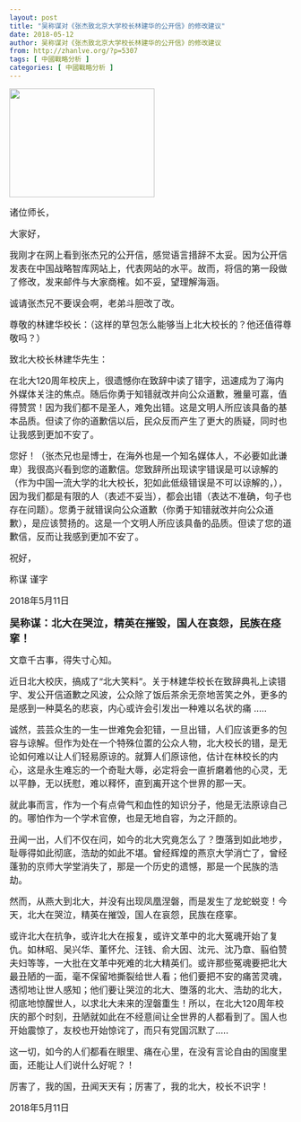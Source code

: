 ```yaml
---
layout: post
title: "吴称谋对《张杰致北京大学校长林建华的公开信》的修改建议"
date: 2018-05-12
author: 吴称谋对《张杰致北京大学校长林建华的公开信》的修改建议
from: http://zhanlve.org/?p=5307
tags: [ 中國戰略分析 ]
categories: [ 中國戰略分析 ]
---
```


<div id="entry">
 <div class="at-above-post addthis_tool" data-url="http://zhanlve.org/?p=5307">
 </div>
 <p style="font-weight: 400;">
  <img alt="" class="aligncenter size-full wp-image-5313" height="194" src="http://zhanlve.org/wp-content/uploads/2018/05/Unknown.jpeg" width="259"/>
 </p>
 <p style="font-weight: 400;">
  <span style="font-size: 12pt;">
   诸位师长，
  </span>
 </p>
 <p style="font-weight: 400;">
  <span style="font-size: 12pt;">
   大家好，
  </span>
 </p>
 <p style="font-weight: 400;">
  <span style="font-size: 12pt;">
   我刚才在网上看到张杰兄的公开信，感觉语言措辞不太妥。因为公开信发表在中国战略智库网站上，代表网站的水平。故而，将信的第一段做了修改，发来邮件与大家商榷。如不妥，望理解海涵。
  </span>
 </p>
 <p style="font-weight: 400;">
  <span style="font-size: 12pt;">
   诚请张杰兄不要误会啊，老弟斗胆改了改。
  </span>
 </p>
 <p style="font-weight: 400;">
  <span style="font-size: 12pt;">
   尊敬的林建华校长：（这样的草包怎么能够当上北大校长的？他还值得尊敬吗？）
  </span>
 </p>
 <p style="font-weight: 400;">
  <span style="font-size: 12pt;">
   致北大校长林建华先生：
  </span>
 </p>
 <p style="font-weight: 400;">
  <span style="font-size: 12pt;">
   在北大120周年校庆上，很遗憾你在致辞中读了错字，迅速成为了海内外媒体关注的焦点。随后你勇于知错就改并向公众道歉，雅量可嘉，值得赞赏！因为我们都不是圣人，难免出错。这是文明人所应该具备的基本品质。但读了你的道歉信以后，民众反而产生了更大的质疑，同时也让我感到更加不安了。
  </span>
 </p>
 <p style="font-weight: 400;">
  <span style="font-size: 12pt;">
   您好！（张杰兄也是博士，在海外也是一个知名媒体人，不必要如此谦卑）我很高兴看到您的道歉信。您致辞所出现读字错误是可以谅解的（作为中国一流大学的北大校长，犯如此低级错误是不可以谅解的，），因为我们都是有限的人（表述不妥当），都会出错（表达不准确，句子也存在问题）。您勇于就错误向公众道歉（你勇于知错就改并向公众道歉），是应该赞扬的。这是一个文明人所应该具备的品质。但读了您的道歉信，反而让我感到更加不安了。
  </span>
 </p>
 <p style="font-weight: 400;">
  <span style="font-size: 12pt;">
   祝好，
  </span>
 </p>
 <p style="font-weight: 400;">
  <span style="font-size: 12pt;">
   称谋 谨字
  </span>
 </p>
 <p style="font-weight: 400;">
  <span style="font-size: 12pt;">
   2018年5月11日
  </span>
 </p>
 <p style="font-weight: 400;">
  <p style="font-weight: 400;">
   <strong>
    <span style="font-family: 'arial black', sans-serif; font-size: 14pt;">
     吴称谋：北大在哭泣，精英在摧毁，国人在哀怨，民族在痉挛！
    </span>
   </strong>
  </p>
  <p style="font-weight: 400;">
   <p style="font-weight: 400;">
    <span style="text-indent: 2em; font-size: 12pt;">
     文章千古事，得失寸心知。
    </span>
   </p>
   <p style="font-weight: 400;">
    <span style="font-size: 12pt;">
     近日北大校庆，搞成了“北大笑料”。关于林建华校长在致辞典礼上读错字、发公开信道歉之风波，公众除了饭后茶余无奈地苦笑之外，更多的是感到一种莫名的悲哀，内心或许会引发出一种难以名状的痛 .....
    </span>
   </p>
   <p style="font-weight: 400;">
    <span style="font-size: 12pt;">
     诚然，芸芸众生的一生一世难免会犯错，一旦出错，人们应该更多的包容与谅解。但作为处在一个特殊位置的公众人物，北大校长的错，是无论如何难以让人们轻易原谅的。就算人们原谅他，估计在林校长的内心，这是永生难忘的一个奇耻大辱，必定将会一直折磨着他的心灵，无以平静，无以抚慰，难以释怀，直到离开这个世界的那一天。
    </span>
   </p>
   <p style="font-weight: 400;">
    <span style="font-size: 12pt;">
     就此事而言，作为一个有点骨气和血性的知识分子，他是无法原谅自己的。哪怕作为一个学术官僚，也是无地自容，为之汗颜的。
    </span>
   </p>
   <p style="font-weight: 400;">
    <span style="font-size: 12pt;">
     丑闻一出，人们不仅在问，如今的北大究竟怎么了？堕落到如此地步，耻辱得如此彻底，浩劫的如此不堪。曾经辉煌的燕京大学消亡了，曾经蓬勃的京师大学堂消失了，那是一个历史的遗憾，那是一个民族的浩劫。
    </span>
   </p>
   <p style="font-weight: 400;">
    <span style="font-size: 12pt;">
     然而，从燕大到北大，并没有出现凤凰涅磐，而是发生了龙蛇蜕变！今天，北大在哭泣，精英在摧毁，国人在哀怨，民族在痉挛。
    </span>
   </p>
   <p style="font-weight: 400;">
    <span style="font-size: 12pt;">
     或许北大在抗争，或许北大在报复，或许文革中的北大冤魂开始了复仇。如林昭、吴兴华、董怀允、汪钱、俞大因、沈元、沈乃章、翦伯赞夫妇等等，一大批在文革中死难的北大精英们。或许那些冤魂要把北大最丑陋的一面，毫不保留地撕裂给世人看；他们要把不安的痛苦灵魂，透彻地让世人感知；他们要让哭泣的北大、堕落的北大、浩劫的北大，彻底地惊醒世人，以求北大未来的涅磐重生！所以，在北大120周年校庆的那个时刻，丑陋就如此在不经意间让全世界的人都看到了。国人也开始震惊了，友校也开始惊诧了，而只有党国沉默了.....
    </span>
   </p>
   <p style="font-weight: 400;">
    <span style="font-size: 12pt;">
     这一切，如今的人们都看在眼里、痛在心里，在没有言论自由的国度里面，还能让人们说什么好呢？！
    </span>
   </p>
   <p style="font-weight: 400;">
    <span style="font-size: 12pt;">
     厉害了，我的国，丑闻天天有；厉害了，我的北大，校长不识字！
    </span>
   </p>
   <p style="font-weight: 400;">
    <span style="font-size: 12pt;">
     2018年5月11日
    </span>
   </p>
   <!-- AddThis Advanced Settings above via filter on the_content -->
   <!-- AddThis Advanced Settings below via filter on the_content -->
   <!-- AddThis Advanced Settings generic via filter on the_content -->
   <!-- AddThis Share Buttons above via filter on the_content -->
   <!-- AddThis Share Buttons below via filter on the_content -->
   <div class="at-below-post addthis_tool" data-url="http://zhanlve.org/?p=5307">
   </div>
   <!-- AddThis Share Buttons generic via filter on the_content -->
  </p>
 </p>
</div>

